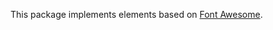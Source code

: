 This package implements elements based on [Font Awesome](https://github.com/FortAwesome/Font-Awesome).

